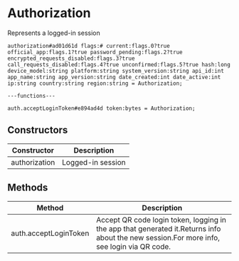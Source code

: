 # Authorization
Represents a logged-in session

```
authorization#ad01d61d flags:# current:flags.0?true official_app:flags.1?true password_pending:flags.2?true encrypted_requests_disabled:flags.3?true call_requests_disabled:flags.4?true unconfirmed:flags.5?true hash:long device_model:string platform:string system_version:string api_id:int app_name:string app_version:string date_created:int date_active:int ip:string country:string region:string = Authorization;

---functions---

auth.acceptLoginToken#e894ad4d token:bytes = Authorization;
```

## Constructors
| Constructor | Description |
| ---- | ----------- |
| authorization | Logged-in session |


## Methods
| Method | Description |
| ---- | ----------- |
| auth.acceptLoginToken | Accept QR code login token, logging in the app that generated it.Returns info about the new session.For more info, see login via QR code. |


